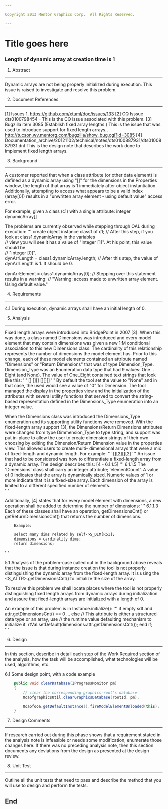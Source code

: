 ```yaml
---

Copyright 2013 Mentor Graphics Corp.  All Rights Reserved.

---
```


# Title goes here
### Length of dynamic array at creation time is 1


1. Abstract
-----------
Dynamic arrays are not being properly initialized during execution.  This issue
is raised to investigate and resolve this problem.

2. Document References
----------------------
[1] Issues 1, https://github.com/xtuml/doc/issues/133
[2] CQ Isssue dts0100798454 - This is the CQ issue associated with this problem.
[3] Bugzilla item 3085 (Establish fixed array lengths.)
This is the issue that was used to introduce support for fixed length arrays.,
http://tucson.wv.mentorg.com/bugzilla/show_bug.cgi?id=3085
[4] <svn>Documentation_archive/20121102/technical/notes/dts0100887931/dts0100887931.dnt 
This is the design note that describes the work done to implement fixed length arrays.

3. Background
-------------
A customer reported that when a class attribute (or other data element) is 
defined as a dynamic array using "[]" for the dimensions in the Properties 
window, the length of that array is 1 immediately after object instantiation. 
Additionally, attempting to access what appears to be a valid index 
(array[0]) results in a "unwritten array element - using default value" access 
error.

For example, given a class (c1) with a single attribute: 
integer dynamicArray[]

The problems are currently observed while stepping through OAL during execution: 
'''
create object instance class1 of c1;    // After this step, if you look at class1.dynamicArray in the variables  
                                        // view you will see it has a value of "Integer [1]".  At his point, this value should be  
                                        // "Integer [0]".  
dynArrLength = class1.dynamicArray.length;  // After this step, the value of dynArrLength is 1.  It should be 0.
 
dynArrElement = class1.dynamicArray[0]; // Stepping over this statement results in a warning: 
                                        // "Warning: access made to unwritten array element. Using default value."

4. Requirements
---------------
4.1 During execution, dynamic arrays shall have an initial length of 0.

5. Analysis
-----------
Fixed length arrays were introduced into BridgePoint in 2007 [3].  When this 
was done, a class named Dimensions was introduced and every model element
that may contain dimensions was given a new 1:M conditional association to this 
new Dimensions class.  The cardinality of this relationship represents the 
number of dimensions the model element has.   Prior to this change, each of 
these model elements contained an attribute named "Dimensions" or "Return 
Dimensions" that was of type Dimension_Type.  Dimension_Type was an Enumeration 
data type that had 9 values: One .. Eight (and None).  The value of One..Eight
contained text strings that look like this:
'''
[]
[][]
[][][]
'''
By default the tool set the value to "None" and in that case, the used would 
see a value of "0" for Dimension.  The tool managed the display in the 
properties view and the initialization of the attributes with several utility 
functions that served to convert the string-based representation defined in the 
Dimensions_Type enumeration into an integer value. 

When the Dimensions class was introduced the Dimensions_Type enumeration and its 
supporting utility functions were removed. With the fixed-length array support 
[3], the Dimensions/Return Dimensions attributes were changed from type 
Dimmension_Type to type string, and support was put in-place to allow the user
to create dimension strings of their own choosing by editing the Dimension/Return 
Dimension value in the properties view. This allowed users to create multi- 
dimensional arrays that were a mix of fixed-length and dynamic length.  For 
example:
'''
[][2][][2]
'''
An issue that had to be considered was how to differentiate a fixed-length 
array from a dynamic array.  The design describes this: [4 - 6.1.1.5]
'''
6.1.1.5 The 'Dimensions' class shall carry an integer attribute; 'elementCount'. 
        A value of 0 indicates that the array is dynamically sized.  Numeric 
        values of 1 or more indicate that it is a fixed-size array. Each 
        dimension of the array is limited to a different specified number of 
        elements.  
'''

Additionally, [4] states that for every model element with dimensions, a new 
operation shall be added to determine the number of dimensions:
'''
6.1.1.3 Each of these classes shall have an operation, getDimensionsCnt() or
        getReturnDimensionsCnt() that returns the number of dimensions.

		Example:
		        
        select many dims related by self->S_DIM[R51];
		dimensions = cardinality dims;
		return dimensions;
''' 

5.1  Analysis of the problem-case called out in the background above reveals
that the issue is that during instance creation the tool is not properly 
distinguishing the dynamic array from the fixed-length array.  It is using the 
<S_ATTR>.getDimensionsCnt() to initialize the size of the array. 

To resolve this problem we shall locate places where the tool is not properly 
distinguishing fixed length arrays from dynamic arrays during initialization 
and assure that fixed-length arrays are initialized with a length of 0.

An example of this problem is in Instance.initialize():
'''
      if empty sdt and attr.getDimensionsCnt() == 0
      ...
      else
        // This attribute is either a structured data type or an array, use
        // the runtime value defaulting mechanism to initialize it.
        rtVal.setDefault(dimensions:attr.getDimensionsCnt());
      end if;      
'''

6. Design
---------
In this section, describe in detail each step of the Work Required section of
the analysis, how the task will be accomplished, what technologies will
be used, algorithms, etc.

6.1 Some design point, with a code example
```java
    public void clearDatabase(IProgressMonitor pm) 
    {
        // clear the corresponding graphics-root's database
        OoaofgraphicsUtil.clearGraphicsDatabase(rootId, pm);

        Ooaofooa.getDefaultInstance().fireModelElementUnloaded(this);
    }
```

7. Design Comments
------------------
If research carried out during this phase shows that a requirement stated in the
analysis note is infeasible or needs some modification, enumerate those changes
here. If there was no preceding analysis note, then this section documents any
deviations from the design as presented at the design review.

8. Unit Test
------------
Outline all the unit tests that need to pass and describe the method that you
will use to design and perform the tests.

End
---

